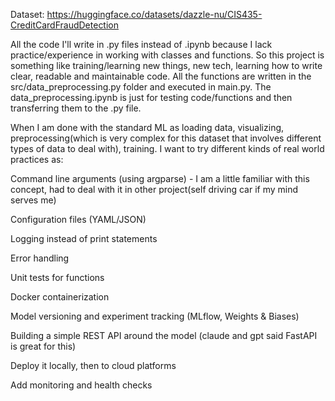 Dataset: https://huggingface.co/datasets/dazzle-nu/CIS435-CreditCardFraudDetection

All the code I'll write in .py files instead of .ipynb because I lack practice/experience in working with classes and functions. So this project is something like training/learning new things, new tech, learning how to write clear, readable and maintainable code. All the functions are written in the src/data_preprocessing.py folder and executed in main.py. The data_preprocessing.ipynb is just for testing code/functions and then transferring them to the .py file.

When I am done with the standard ML as loading data, visualizing, preprocessing(which is very complex for this dataset that involves different types of data to deal with), training. I want to try different kinds of real world practices as:

Command line arguments (using argparse) - I am a little familiar with this concept, had to deal with it in other project(self driving car if my mind serves me)

Configuration files (YAML/JSON)

Logging instead of print statements

Error handling

Unit tests for functions

Docker containerization

Model versioning and experiment tracking (MLflow, Weights & Biases)

Building a simple REST API around the model (claude and gpt said FastAPI is great for this)

Deploy it locally, then to cloud platforms

Add monitoring and health checks
